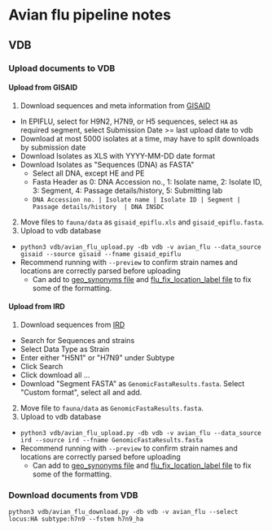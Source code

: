 # Avian flu pipeline notes

## VDB

### Upload documents to VDB

#### Upload from GISAID

1. Download sequences and meta information from [GISAID](http://platform.gisaid.org/)
  * In EPIFLU, select for H9N2, H7N9, or H5 sequences, select `HA` as required segment, select Submission Date >= last upload date to vdb
  * Download at most 5000 isolates at a time, may have to split downloads by submission date
  * Download Isolates as XLS with YYYY-MM-DD date format
  * Download Isolates as "Sequences (DNA) as FASTA"
    * Select all DNA, except HE and PE
    * Fasta Header as 0: DNA Accession no., 1: Isolate name, 2: Isolate ID, 3: Segment, 4: Passage details/history, 5: Submitting lab
    * `DNA Accession no. | Isolate name | Isolate ID | Segment | Passage details/history  | DNA INSDC`
2. Move files to `fauna/data` as `gisaid_epiflu.xls` and `gisaid_epiflu.fasta`.
3. Upload to vdb database
  * `python3 vdb/avian_flu_upload.py -db vdb -v avian_flu --data_source gisaid --source gisaid --fname gisaid_epiflu`
  * Recommend running with `--preview` to confirm strain names and locations are correctly parsed before uploading
  	* Can add to [geo_synonyms file](source-data/geo_synonyms.tsv) and [flu_fix_location_label file](source-data/flu_fix_location_label.tsv) to fix some of the formatting.

#### Upload from IRD

1. Download sequences from [IRD](https://www.fludb.org)
  * Search for Sequences and strains
  * Select Data Type as Strain
  * Enter either "H5N1" or "H7N9" under Subtype
  * Click Search
  * Click download all
  ...
  * Download "Segment FASTA" as `GenomicFastaResults.fasta`. Select "Custom format", select all and add.
2. Move file to `fauna/data` as `GenomicFastaResults.fasta`.
3. Upload to vdb database
  * `python3 vdb/avian_flu_upload.py -db vdb -v avian_flu --data_source ird --source ird --fname GenomicFastaResults.fasta`
  * Recommend running with `--preview` to confirm strain names and locations are correctly parsed before uploading
  	* Can add to [geo_synonyms file](source-data/geo_synonyms.tsv) and [flu_fix_location_label file](source-data/flu_fix_location_label.tsv) to fix some of the formatting.

### Download documents from VDB

```
python3 vdb/avian_flu_download.py -db vdb -v avian_flu --select locus:HA subtype:h7n9 --fstem h7n9_ha
```
